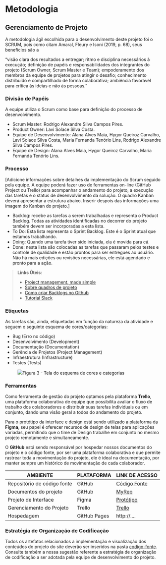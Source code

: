 
# Metodologia
## Gerenciamento de Projeto
A metodologia ágil escolhida para o desenvolvimento deste projeto foi o SCRUM, pois como citam Amaral, Fleury e Isoni (2019, p. 68), seus benefícios são a

“visão clara dos resultados a entregar; ritmo e disciplina necessários à execução; definição de papéis e responsabilidades dos integrantes do projeto (Scrum Owner, Scrum Master e Team); empoderamento dos membros da equipe de projetos para atingir o desafio; conhecimento distribuído e compartilhado de forma colaborativa; ambiência favorável para crítica às ideias e não às pessoas.”

### Divisão de Papéis

A equipe utiliza o Scrum como base para definição do processo de desenvolvimento.
- Scrum Master: Rodrigo Alexandre Silva Campos Pires.
- Product Owner: Lavi Solace Silva Costa.
- Equipe de Desenvolvimento: Alana Alves Maia, Hygor Queiroz Carvalho, Lavi Solace Silva Costa, Maria Fernanda Tenório Lins, Rodrigo Alexandre Silva Campos Pires.
- Equipe de Design: Alana Alves Maia, Hygor Queiroz Carvalho, Maria Fernanda Tenório Lins.

### Processo

[Adicione informações sobre detalhes da implementação do Scrum seguido pela equipe. A equipe poderá fazer uso de ferramentas on-line (GitHub Project ou Trello) para acompanhar o andamento do projeto, a execução das tarefas e o status de desenvolvimento da solução. O quadro Kanban deverá apresentar a estrutura abaixo. Inserir despois das informações uma imagem do Kanban do projeto.]
- Backlog: recebe as tarefas a serem trabalhadas e representa o Product Backlog. Todas as atividades identificadas no decorrer do projeto também devem ser incorporadas a esta lista. 
- To Do: Esta lista representa o Sprint Backlog. Este é o Sprint atual que estamos trabalhando. 
- Doing: Quando uma tarefa tiver sido iniciada, ela é movida para cá. 
- Done: nesta lista são colocadas as tarefas que passaram pelos testes e controle de qualidade e estão prontos para ser entregues ao usuário. Não há mais edições ou revisões necessárias, ele está agendado e pronto para a ação.

> **Links Úteis**:
> - [Project management, made simple](https://github.com/features/project-management/)
> - [Sobre quadros de projeto](https://docs.github.com/pt/github/managing-your-work-on-github/about-project-boards)
> - [Como criar Backlogs no Github](https://www.youtube.com/watch?v=RXEy6CFu9Hk)
> - [Tutorial Slack](https://slack.com/intl/en-br/)


### Etiquetas
<p>As tarefas são, ainda, etiquetadas em função da natureza da atividade e seguem o seguinte esquema de cores/categorias:</p>

<ul>
  <li>Bug (Erro no código)</li>
  <li>Desenvolvimento (Development)</li>
  <li>Documentação (Documentation)</li>
  <li>Gerência de Projetos (Project Management)</li>
  <li>Infraestrutura (Infrastructure)</li>
  <li>Testes (Tests)</li>
</ul>

<figure> 
  <img src="https://user-images.githubusercontent.com/100447878/164068979-9eed46e1-9b44-461e-ab88-c2388e6767a1.png"
    <figcaption>Figura 3 - Tela do esquema de cores e categorias</figcaption>
</figure> 
  
### Ferramentas

Como ferramenta de gestão do projeto optamos pela plataforma <strong>Trello</strong>,  uma plataforma colaborativa de equipe  que possibilita avaliar o fluxo de trabalho dos colaboradores e distribuir suas tarefas individuais ou em conjunto, dando uma visão geral a todos do andamento do projeto. 

Para o protótipo da interface e design está sendo utilizado a plataforma da <strong>Figma</strong>, seu papel é oferecer recursos de design de telas para aplicações variadas, permitindo que o time de Design trabalhe em conjunto no mesmo projeto remotamente e simultaneamente.

O <strong>GitHub</strong> está sendo responsável por hospedar nossos documentos do projeto e o código fonte, por ser uma plataforma colaborativa e que permite rastrear toda a movimentação do projeto, ele é ideal na documentação, por manter sempre um histórico de movimentação de cada colaborador.

| AMBIENTE                            | PLATAFORMA                         | LINK DE ACESSO                         |
|-------------------------------------|------------------------------------|----------------------------------------|
| Repositório de código fonte         | GitHub                             |[Código Fonte](https://expert-carnival-5gvxrqxj4w7wf7qx9.github.dev/)|
| Documentos do projeto               | GitHub                             |[MyRep](https://github.com/ICEI-PUC-Minas-PMV-SInt/pmv-sint-2024-1-e1-proj-web-t1-arep/tree/main/documents)|
| Projeto de Interface                | Figma                              | [Protótipo](https://www.figma.com/file/l1ri63c70EwTQEeEjLjNIR/myrep-(wireframes)?type=design&node-id=0%3A1&mode=design&t=u6DxNgdHf3vuCNiJ-1) |
| Gerenciamento do Projeto            | Trello                    | [Trello](https://trello.com/b/8PYGXflu/projeto-puc-minas)|
| Hospedagem                          | GitHub Pages                       | http://....                            |


### Estratégia de Organização de Codificação 

Todos os artefatos relacionados a implementação e visualização dos conteúdos do projeto do site deverão ser inseridos na pasta [codigo-fonte](http://https://github.com/ICEI-PUC-Minas-PMV-ADS/WebApplicationProject-Template-v2/tree/main/codigo-fonte). Consulte também a nossa sugestão referente a estratégia de organização de codificação a ser adotada pela equipe de desenvolvimento do projeto.
